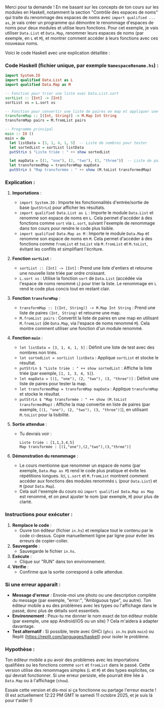 Merci pour ta demande ! En me basant sur les concepts de ton cours sur les modules en Haskell, notamment la section "Contrôle des espaces de noms" qui traite du renommage des espaces de noms avec `import qualified ... as`, je vais créer un programme qui démontre le renommage d'espaces de noms pour deux modules et utilise leurs fonctions. Pour cet exemple, je vais utiliser `Data.List` et `Data.Map`, renommer leurs espaces de noms (par exemple, en `L` et `M`), et montrer comment accéder à leurs fonctions avec ces nouveaux noms.

Voici le code Haskell avec une explication détaillée :

### Code Haskell (fichier unique, par exemple `NamespaceRename.hs`) :

```haskell
import System.IO
import qualified Data.List as L
import qualified Data.Map as M

-- Fonction pour trier une liste avec Data.List.sort
sortList :: [Int] -> [Int]
sortList xs = L.sort xs

-- Fonction pour convertir une liste de paires en map et appliquer une transformation
transformMap :: [(Int, String)] -> M.Map Int String
transformMap pairs = M.fromList pairs

-- Programme principal
main :: IO ()
main = do
  let listData = [3, 1, 4, 1, 5]  -- Liste de nombres pour tester
  let sortedList = sortList listData
  putStrLn $ "Liste triée : " ++ show sortedList

  let mapData = [(1, "one"), (2, "two"), (3, "three")]  -- Liste de paires pour tester
  let transformedMap = transformMap mapData
  putStrLn $ "Map transformée : " ++ show (M.toList transformedMap)
```

### Explication :

1. **Importations** :
   - `import System.IO` : Importe les fonctionnalités d'entrée/sortie de base (`putStrLn`) pour afficher les résultats.
   - `import qualified Data.List as L` : Importe le module `Data.List` et renomme son espace de noms en `L`. Cela permet d'accéder à des fonctions comme `sort` via `L.sort`, suivant l'exemple de renommage dans ton cours pour rendre le code plus lisible.
   - `import qualified Data.Map as M` : Importe le module `Data.Map` et renomme son espace de noms en `M`. Cela permet d'accéder à des fonctions comme `fromList` et `toList` via `M.fromList` et `M.toList`, évitant les conflits et simplifiant l'écriture.

2. **Fonction `sortList`** :
   - `sortList :: [Int] -> [Int]` : Prend une liste d'entiers et retourne une nouvelle liste triée par ordre croissant.
   - `L.sort xs` : Utilise la fonction `sort` de `Data.List` (accédée via l'espace de noms renommé `L`) pour trier la liste. Le renommage en `L` rend le code plus concis tout en restant clair.

3. **Fonction `transformMap`** :
   - `transformMap :: [(Int, String)] -> M.Map Int String` : Prend une liste de paires `(Int, String)` et retourne une map.
   - `M.fromList pairs` : Convertit la liste de paires en une map en utilisant `M.fromList` (de `Data.Map`, via l'espace de noms renommé `M`). Cela montre comment utiliser une fonction d'un module renommé.

4. **Fonction `main`** :
   - `let listData = [3, 1, 4, 1, 5]` : Définit une liste de test avec des nombres non triés.
   - `let sortedList = sortList listData` : Applique `sortList` et stocke le résultat.
   - `putStrLn $ "Liste triée : " ++ show sortedList` : Affiche la liste triée (par exemple, `[1, 1, 3, 4, 5]`).
   - `let mapData = [(1, "one"), (2, "two"), (3, "three")]` : Définit une liste de paires pour tester la map.
   - `let transformedMap = transformMap mapData` : Applique `transformMap` et stocke le résultat.
   - `putStrLn $ "Map transformée : " ++ show (M.toList transformedMap)` : Affiche la map convertie en liste de paires (par exemple, `[(1, "one"), (2, "two"), (3, "three")]`), en utilisant `M.toList` pour la lisibilité.

5. **Sortie attendue** :
   - Tu devrais voir :
     ```
     Liste triée : [1,1,3,4,5]
     Map transformée : [(1,"one"),(2,"two"),(3,"three")]
     ```

6. **Démonstration du renommage** :
   - Le cours mentionne que renommer un espace de noms (par exemple, `Data.Map as M`) rend le code plus pratique et évite les répétitions longues. Ici, `L.sort` et `M.fromList` montrent comment accéder aux fonctions des modules renommés `L` (pour `Data.List`) et `M` (pour `Data.Map`).
   - Cela suit l'exemple du cours où `import qualified Data.Map as Map` est renommé, et on peut ajuster le nom (par exemple, `M`) pour plus de clarté.

### Instructions pour exécuter :
1. **Remplace le code** :
   - Ouvre ton éditeur (fichier `in.hs`) et remplace tout le contenu par le code ci-dessus. Copie manuellement ligne par ligne pour éviter les erreurs de copier-coller.
2. **Sauvegarde** :
   - Sauvegarde le fichier `in.hs`.
3. **Exécute** :
   - Clique sur "RUN" dans ton environnement.
4. **Vérifie** :
   - Confirme que la sortie correspond à celle attendue.

### Si une erreur apparaît :
- **Message d'erreur** : Envoie-moi une photo ou une description complète du message (par exemple, "error:", "Ambiguous type", ou autre). Ton éditeur mobile a eu des problèmes avec les types ou l'affichage dans le passé, donc plus de détails sont essentiels.
- **Environnement** : Peux-tu me donner le nom exact de ton éditeur mobile (par exemple, une app Android/iOS ou un site) ? Cela m'aidera à adapter davantage.
- **Test alternatif** : Si possible, teste avec GHCi (`ghci in.hs` puis `main`) ou Replit (https://replit.com/languages/haskell) pour isoler le problème.

### Hypothèse :
Ton éditeur mobile a pu avoir des problèmes avec les importations qualifiées ou les fonctions comme `sort` et `fromList` dans le passé. Cette version utilise des renommages simples (`L` et `M`) et des types explicites, ce qui devrait fonctionner. Si une erreur persiste, elle pourrait être liée à `Data.Map` ou à l'affichage (`show`).

Essaie cette version et dis-moi si ça fonctionne ou partage l'erreur exacte ! (Il est actuellement 12:22 PM GMT le samedi 11 octobre 2025, et je suis là pour t'aider !)
